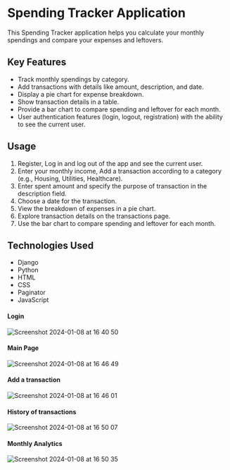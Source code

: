 # Spending Tracker Application

This Spending Tracker application helps you calculate your monthly spendings and compare your expenses and leftovers.

## Key Features

- Track monthly spendings by category.
- Add transactions with details like amount, description, and date.
- Display a pie chart for expense breakdown.
- Show transaction details in a table.
- Provide a bar chart to compare spending and leftover for each month.
- User authentication features (login, logout, registration) with the ability to see the current user.

## Usage
1. Register, Log in and log out of the app and see the current user.
2. Enter your monthly income, Add a transaction according to a category (e.g., Housing, Utilities, Healthcare).
2. Enter spent amount and specify the purpose of transaction in the description field.
3. Choose a date for the transaction.
4. View the breakdown of expenses in a pie chart.
5. Explore transaction details on the transactions page.
6. Use the bar chart to compare spending and leftover for each month.

## Technologies Used

- Django
- Python
- HTML
- CSS
- Paginator
- JavaScript

#### Login
![Screenshot 2024-01-08 at 16 40 50](https://github.com/del9ra/Spending-Tracker/assets/107867458/2cb1a416-7bd3-45be-bf27-a3188cc32158)

#### Main Page 
![Screenshot 2024-01-08 at 16 46 49](https://github.com/del9ra/Spending-Tracker/assets/107867458/2d2389ab-23fb-4733-b8b9-d84b31515475)

#### Add a transaction 
![Screenshot 2024-01-08 at 16 46 01](https://github.com/del9ra/Spending-Tracker/assets/107867458/ef1259e3-fded-4485-8c1a-d873e61d2abc)

#### History of transactions
![Screenshot 2024-01-08 at 16 50 07](https://github.com/del9ra/Spending-Tracker/assets/107867458/45cac0d4-d75b-423a-97a0-7ba2ef46c188)

#### Monthly Analytics
![Screenshot 2024-01-08 at 16 50 35](https://github.com/del9ra/Spending-Tracker/assets/107867458/c12b38f1-6950-41ac-8d15-eac1458014e7)
